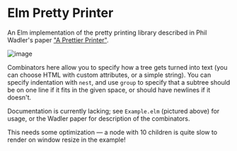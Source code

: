 # Elm Pretty Printer

An Elm implementation of the pretty printing library described in Phil Wadler's paper ["A Prettier Printer"](http://homepages.inf.ed.ac.uk/wadler/papers/prettier/prettier.pdf). 

![image](http://g.recordit.co/jQTyzAuhpb.gif)

Combinators here allow you to specify how a tree gets turned into text (you can choose HTML with custom attributes, or a simple string). You can specify indentation with `nest`, and use `group` to specify that a subtree should be on one line if it fits in the given space, or should have newlines if it doesn't.

Documentation is currently lacking; see `Example.elm` (pictured above) for usage, or the Wadler paper for description of the combinators.

This needs some optimization — a node with 10 children is quite slow to render on window resize in the example!